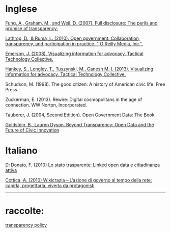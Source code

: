 

# Inglese

[Fung, A., Graham, M., and Weil, D. (2007). Full disclosure: The perils and promise of transparency.](http://www.cambridge.org/us/academic/subjects/politics-international-relations/political-economy/full-disclosure-perils-and-promise-transparency?format=PB?format=PB)

[Lathrop, D., & Ruma, L. (2010). Open government: Collaboration, transparency, and participation in practice. " O'Reilly Media, Inc.".](http://shop.oreilly.com/product/9780596804367.do)

[Emerson, J. (2008). Visualizing information for advocacy. Tactical Technology Collective.](https://www.msu.edu/~jmonberg/415/Schedule_files/infodesign.pdf)

[Hankey, S., Longley, T., Tuszynski, M., Ganesh M. I. (2013). Visualizing information for advocacy. Tactical Technology Collective.](http://visualisingadvocacy.org)

Schudson, M. (1998). The good citizen: A history of American civic life. Free Press.

Zuckerman, E. (2013). Rewire: Digital cosmopolitans in the age of connection. WW Norton, Incorporated.

[Tauberer, J. (2004, Second Edition). Open Government Data: The Book](https://opengovdata.io/)

[Goldstein, B., Lauren Dyson. Beyond Transparency: Open Data and the Future of Civic Innovation](http://beyondtransparency.org/)


# Italiano

[Di Donato, F. (2010) Lo stato trasparente: Linked open data e cittadinanza attiva](http://www.linkedopendata.it/wp-content/uploads/statotrasparente.pdf)

[Cottica, A. (2010) Wikicrazia – L’azione di governo al tempo della rete: capirla, progettarla, viverla da protagonisti](http://www.cottica.net/wikicrazia-italiano/)

* * *

# raccolte:
[transparency policy](http://www.transparencypolicy.net/publications.php)
